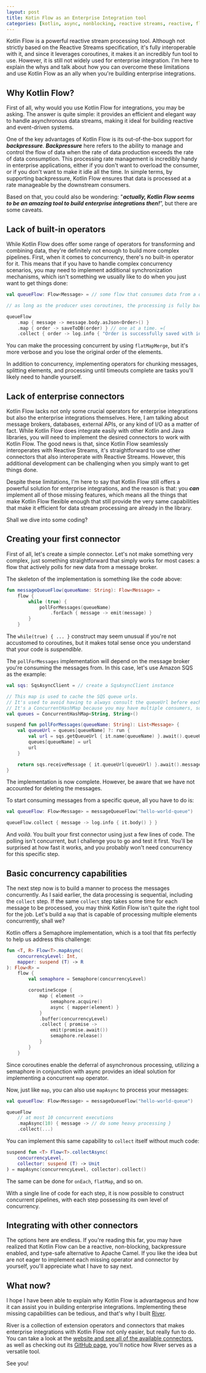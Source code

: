 ```yaml
---
layout: post
title: Kotin Flow as an Enterprise Integration tool
categories: [kotlin, async, nonblocking, reactive streams, reactive, flow, kotlin flow, coroutines, enterprise, integrations]
---
```


Kotlin Flow is a powerful reactive stream processing tool. Although not strictly based on the Reactive Streams specification, it's fully interoperable with it, and since it leverages coroutines, it makes it an incredibly fun tool to use. However, it is still not widely used for enterprise integration. I'm here to explain the whys and talk about how you can overcome these limitations and use Kotlin Flow as an ally when you're building enterprise integrations.

## Why Kotlin Flow?

First of all, why would you use Kotlin Flow for integrations, you may be asking. The answer is quite simple: it provides an efficient and elegant way to handle asynchronous data streams, making it ideal for building reactive and event-driven systems.

One of the key advantages of Kotlin Flow is its out-of-the-box support for ***backpressure***. ***Backpressure*** here refers to the ability to manage and control the flow of data when the rate of data production exceeds the rate of data consumption. This processing rate management is incredibly handy in enterprise applications, either if you don't want to overload the consumer, or if you don't want to make it idle all the time. In simple terms, by supporting backpressure, Kotlin Flow ensures that data is processed at a rate manageable by the downstream consumers.

Based on that, you could also be wondering: "***actually, Kotlin Flow seems to be an amazing tool to build enterprise integrations then!***”, but there are some caveats.

## Lack of built-in operators

While Kotlin Flow does offer some range of operators for transforming and combining data, they're definitely not enough to build more complex pipelines. First, when it comes to concurrency, there's no built-in operator for it. This means that if you have to handle complex concurrency scenarios, you may need to implement additional synchronization mechanisms, which isn't something we usually like to do when you just want to get things done:

```kotlin
val queueFlow: Flow<Message> = // some flow that consumes data from a queue

// as long as the producer uses coroutines, the processing is fully backpressured, so you don't have to worry about overflows.

queueFlow
    .map { message -> message.body.asJson<Order>() }
    .map { order -> saveToDB(order) } // one at a time. =(
    .collect { order -> log.info { "Order is successfully saved with id ${order.id}" } }
```

You can make the processing concurrent by using `flatMapMerge`, but it's more verbose and you lose the original order of the elements.

In addition to concurrency, implementing operators for chunking messages, splitting elements, and processing until timeouts complete are tasks you'll likely need to handle yourself.

## Lack of enterprise connectors

Kotlin Flow lacks not only some crucial operators for enterprise integrations but also the enterprise integrations themselves. Here, I am talking about message brokers, databases, external APIs, or any kind of I/O as a matter of fact. While Kotlin Flow does integrate easily with other Kotlin and Java libraries, you will need to implement the desired connectors to work with Kotlin Flow. The good news is that, since Kotlin Flow seamlessly interoperates with Reactive Streams, it's straightforward to use other connectors that also interoperate with Reactive Streams. However, this additional development can be challenging when you simply want to get things done.

Despite these limitations, I'm here to say that Kotlin Flow still offers a powerful solution for enterprise integrations, and the reason is that: you ***can*** implement all of those missing features, which means all the things that make Kotlin Flow flexible enough that still provide the very same capabilities that make it efficient for data stream processing are already in the library.

Shall we dive into some coding?

## Creating your first connector

First of all, let's create a simple connector. Let's not make something very complex, just something straightforward that simply works for most cases: a flow that actively polls for new data from a message broker.

The skeleton of the implementation is something like the code above:

```kotlin
fun messageQueueFlow(queueName: String): Flow<Message> =
    flow {
        while (true) {
            pollForMessages(queueName)
                .forEach { message -> emit(message) }
        }
    }
```

The `while(true) { ... }` construct may seem unusual if you're not accustomed to coroutines, but it makes total sense once you understand that your code is *suspendible*.

The `pollForMessages` implementation will depend on the message broker you're consuming the messages from. In this case, let's use Amazon SQS as the example:

```kotlin
val sqs: SqsAsyncClient = // create a SqsAsyncClient instance

// This map is used to cache the SQS queue urls.
// It's used to avoid having to always consult the queueUrl before each polling.
// It's a ConcurrentHashMap because you may have multiple consumers, so it has to be thread-safe
val queues = ConcurrentHashMap<String, String>()

suspend fun pollForMessages(queueName: String): List<Message> {
    val queueUrl = queues[queueName] ?: run {
        val url = sqs.getQueueUrl { it.name(queueName) }.await().queueUrl()
        queues[queueName] = url
        url
    }

    return sqs.receiveMessage { it.queueUrl(queueUrl) }.await().messages()
}
```

The implementation is now complete. However, be aware that we have not accounted for deleting the messages.

To start consuming messages from a specific queue, all you have to do is:

```kotlin
val queueFlow: Flow<Message> = messageQueueFlow("hello-world-queue")

queueFlow.collect { message -> log.info { it.body() } }
```

And *voilà*. You built your first connector using just a few lines of code. The polling isn't concurrent, but I challenge you to go and test it first. You'll be surprised at how fast it works, and you probably won't need concurrency for this specific step.

## Basic concurrency capabilities

The next step now is to build a manner to process the messages concurrently. As I said earlier, the data processing is sequential, including the `collect` step. If the same `collect` step takes some time for each message to be processed, you may think Kotlin Flow isn't quite the right tool for the job. Let's build a `map` that is capable of processing multiple elements concurrently, shall we?

Kotlin offers a Semaphore implementation, which is a tool that fits perfectly to help us address this challenge:

```kotlin
fun <T, R> Flow<T>.mapAsync(
    concurrencyLevel: Int,
    mapper: suspend (T) -> R
): Flow<R> =
    flow {
        val semaphore = Semaphore(concurrencyLevel)

        coroutineScope {
            map { element ->
                semaphore.acquire()
                async { mapper(element) }
            }
            .buffer(concurrencyLevel)
            .collect { promise ->
                emit(promise.await())
                semaphore.release()
            }
        }
    }
```

Since coroutines enable the deferral of asynchronous processing, utilizing a semaphore in conjunction with async provides an ideal solution for implementing a concurrent `map` operator.

Now, just like `map`, you can also use `mapAsync` to process your messages:

```kotlin
val queueFlow: Flow<Message> = messageQueueFlow("hello-world-queue")

queueFlow
    // at most 10 concurrent executions
    .mapAsync(10) { message -> // do some heavy processing }
    .collect(...)
```

You can implement this same capability to `collect` itself without much code:

```kotlin
suspend fun <T> Flow<T>.collectAsync(
    concurrencyLevel,
    collector: suspend (T) -> Unit
) = mapAsync(concurrencyLevel, collector).collect()
```

The same can be done for `onEach`, `flatMap`, and so on.

With a single line of code for each step, it is now possible to construct concurrent pipelines, with each step possessing its own level of concurrency.

## Integrating with other connectors

The options here are endless. If you're reading this far, you may have realized that Kotlin Flow can be a reactive, non-blocking, backpressure enabled, and type-safe alternative to Apache Camel. If you like the idea but are not eager to implement each missing operator and connector by yourself, you'll appreciate what I have to say next.

## What now?

I hope I have been able to explain why Kotlin Flow is advantageous and how it can assist you in building enterprise integrations. Implementing these missing capabilities can be tedious, and that's why I built [River](https://github.com/River-Kt/river/tree/main).

River is a collection of extension operators and connectors that makes enterprise integrations with Kotlin Flow not only easier, but really fun to do. You can take a look at the [website and see all of the available connectors](https://www.river-kt.com/), as well as checking out its [GitHub page](https://github.com/River-Kt/river), you'll notice how River serves as a versatile tool.

See you!
